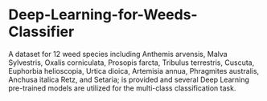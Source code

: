 # Deep-Learning-for-Weeds-Classifier
A dataset for 12 weed species including Anthemis arvensis, Malva Sylvestris, Oxalis corniculata, Prosopis farcta, Tribulus terrestris, Cuscuta, Euphorbia helioscopia, Urtica dioica, Artemisia annua, Phragmites australis, Anchusa italica Retz, and Setaria; is provided and several Deep Learning pre-trained models are utilized for the multi-class classification task.  
